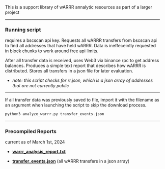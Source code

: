 This is a support library of wARRR annalytic resources as part of a larger project

---

### Running script

requires a bscscan api key. Requests all wARRR transfers from bscscan api to find all addresses that have held wARRR. Data is ineffeceintly requested in block chunks to work around free api limits.

After all transfer data is received, uses Web3 via binance rpc to get address balances. Produces a simple text report that describes how wARRR is distributed. Stores all transfers in a json file for later evaluation. 

- *note: this script checks for rr.json, which is a json array of addresses that are not currently public* 

---

If all transfer data was previously saved to file, import it with the filename as an argument when launching the script to skip the download process.

```BASH
python3 analyze_warrr.py transfer_events.json 
```

---

### Precompiled Reports
current as of March 1st, 2024 

* **[warrr_analysis_report.txt](https://raw.githubusercontent.com/scott-ftf/wARRR_analytics/main/warrr_analysis_report.txt)** 

* **[transfer_events.json](https://github.com/scott-ftf/wARRR_analytics/blob/main/transfer_events.json)** (all wARRR transfers in a json array)


